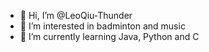 - 👋 Hi, I’m @LeoQiu-Thunder
- 👀 I’m interested in badminton and music 
- 🌱 I’m currently learning Java, Python and C

<!---
LeoQiu-Thunder/LeoQiu-Thunder is a ✨ special ✨ repository because its `README.md` (this file) appears on your GitHub profile.
You can click the Preview link to take a look at your changes.
--->
